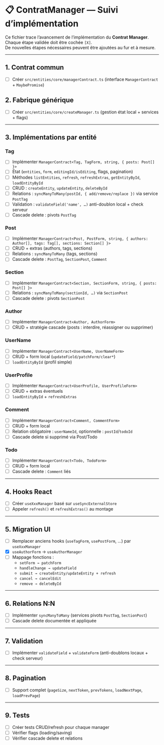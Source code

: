 # 📋 ContratManager — Suivi d’implémentation

Ce fichier trace l’avancement de l’implémentation du **Contrat Manager**.  
Chaque étape validée doit être cochée `[X]`.  
De nouvelles étapes nécessaires peuvent être ajoutées au fur et à mesure.

---

## 1. Contrat commun

- [ ] Créer `src/entities/core/managerContract.ts` (interface `ManagerContract` + `MaybePromise`)

## 2. Fabrique générique

- [ ] Créer `src/entities/core/createManager.ts` (gestion état local + services + flags)

---

## 3. Implémentations par entité

### Tag

- [ ] Implémenter `ManagerContract<Tag, TagForm, string, { posts: Post[] }>`
- [ ] État (`entities`, `form`, `editingId/isEditing`, flags, pagination)
- [ ] Méthodes `listEntities`, `refresh`, `refreshExtras`, `getEntityById`, `loadEntityById`
- [ ] CRUD : `createEntity`, `updateEntity`, `deleteById`
- [ ] Relations : `syncManyToMany(postId, { add/remove/replace })` via service `PostTag`
- [ ] Validation : `validateField('name', …)` anti-doublon local + check serveur
- [ ] Cascade delete : pivots `PostTag`

### Post

- [ ] Implémenter `ManagerContract<Post, PostForm, string, { authors: Author[], tags: Tag[], sections: Section[] }>`
- [ ] CRUD + extras (authors, tags, sections)
- [ ] Relations : `syncManyToMany` (tags, sections)
- [ ] Cascade delete : `PostTag`, `SectionPost`, `Comment`

### Section

- [ ] Implémenter `ManagerContract<Section, SectionForm, string, { posts: Post[] }>`
- [ ] Relations : `syncManyToMany(sectionId, …)` via `SectionPost`
- [ ] Cascade delete : pivots `SectionPost`

### Author

- [ ] Implémenter `ManagerContract<Author, AuthorForm>`
- [ ] CRUD + stratégie cascade (posts : interdire, réassigner ou supprimer)

### UserName

- [ ] Implémenter `ManagerContract<UserName, UserNameForm>`
- [ ] CRUD + form local (`updateField/patchForm/clear*`)
- [ ] `loadEntityById` (profil simple)

### UserProfile

- [ ] Implémenter `ManagerContract<UserProfile, UserProfileForm>`
- [ ] CRUD + extras éventuels
- [ ] `loadEntityById` + `refreshExtras`

### Comment

- [ ] Implémenter `ManagerContract<Comment, CommentForm>`
- [ ] CRUD + form local
- [ ] Relation obligatoire : `userNameId`, optionnelle : `postId`/`todoId`
- [ ] Cascade delete si supprimé via Post/Todo

### Todo

- [ ] Implémenter `ManagerContract<Todo, TodoForm>`
- [ ] CRUD + form local
- [ ] Cascade delete : `Comment` liés

---

## 4. Hooks React

- [ ] Créer `useXxxManager` basé sur `useSyncExternalStore`
- [ ] Appeler `refresh()` et `refreshExtras()` au montage

---

## 5. Migration UI

- [ ] Remplacer anciens hooks (`useTagForm`, `usePostForm`, …) par `useXxxManager`
- [x] `useAuthorForm` → `useAuthorManager`
- [ ] Mappage fonctions :
    - `setForm → patchForm`
    - `handleChange → updateField`
    - `submit → createEntity/updateEntity + refresh`
    - `cancel → cancelEdit`
    - `remove → deleteById`

---

## 6. Relations N:N

- [ ] Implémenter `syncManyToMany` (services pivots `PostTag`, `SectionPost`)
- [ ] Cascade delete documentée et appliquée

---

## 7. Validation

- [ ] Implémenter `validateField` + `validateForm` (anti-doublons locaux + check serveur)

---

## 8. Pagination

- [ ] Support complet (`pageSize`, `nextToken`, `prevTokens`, `loadNextPage`, `loadPrevPage`)

---

## 9. Tests

- [ ] Créer tests CRUD/refresh pour chaque manager
- [ ] Vérifier flags (loading/saving)
- [ ] Vérifier cascade delete et relations
